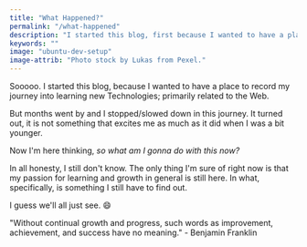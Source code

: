 ```yaml
---
title: "What Happened?"
permalink: "/what-happened"
description: "I started this blog, first because I wanted to have a place to record my journey into learning new Technologies; primarily related to the Web."
keywords: ""
image: "ubuntu-dev-setup"
image-attrib: "Photo stock by Lukas from Pexel."
---
```

<span class="first-letter">S</span>ooooo. I started this blog, because I wanted to have a place to record my journey into learning new Technologies; primarily related to the Web.

But months went by and I stopped/slowed down in this journey. It turned out, it is not something that excites me as much as it did when I was a bit younger.

Now I'm here thinking, *so what am I gonna do with this now?*

In all honesty, I still don't know. The only thing I'm sure of right now is that my passion for learning and growth in general is still here. In what, specifically, is something I still have to find out.

I guess we'll all just see. :smile:

"Without continual growth and progress, such words as improvement, achievement, and success have no meaning." - Benjamin Franklin